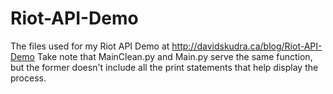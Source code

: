 # Riot-API-Demo
The files used for my Riot API Demo at http://davidskudra.ca/blog/Riot-API-Demo
Take note that MainClean.py and Main.py serve the same function, but the former doesn't include
all the print statements that help display the process.

